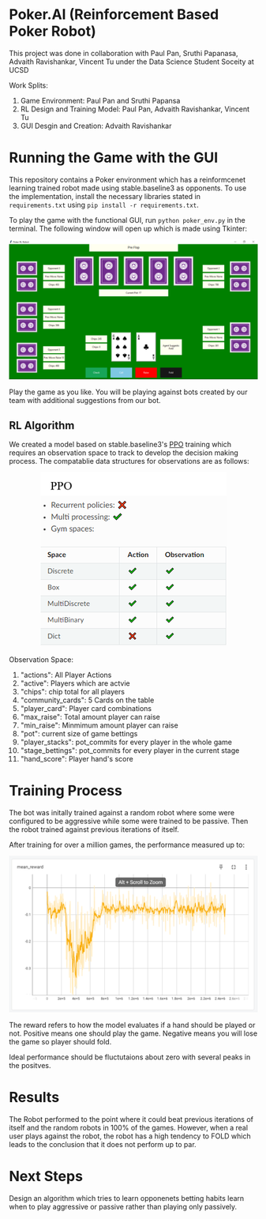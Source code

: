 # Poker.AI (Reinforcement Based Poker Robot)
This project was done in collaboration with Paul Pan, Sruthi Papanasa, Advaith Ravishankar, Vincent Tu under the Data Science Student Soceity at UCSD

Work Splits:
1. Game Environment: Paul Pan and Sruthi Papansa
2. RL Design and Training Model: Paul Pan, Advaith Ravishankar, Vincent Tu
3. GUI Desgin and Creation: Advaith Ravishankar

# Running the Game with the GUI

This repository contains a Poker environment which has a reinformcenet learning trained robot made using stable.baseline3 as opponents. To use the implementation, install the necessary libraries stated in ```requirements.txt``` using ```pip install -r requirements.txt```.

To play the game with the functional GUI, run ```python poker_env.py``` in the terminal. The following window will open up which is made using Tkinter:

<p align ="center">
  <img src="./statics/homescreen.png">
</p>

Play the game as you like. You will be playing against bots created by our team with additional suggestions from our bot.

## RL Algorithm

We created a model based on stable.baseline3's [PPO](https://stable-baselines3.readthedocs.io/en/master/modules/ppo.html) training which requires an observation space to track to develop the decision making process. The compatablie data structures for observations are as follows:

<p align ="center">
  <img src="./statics/ppo.png">
</p>

Observation Space:
1. "actions": All Player Actions
2. "active":  Players which are actvie
3. "chips":   chip total for all players
4. "community_cards": 5 Cards on the table
5. "player_card":  Player card combinations
6. "max_raise":   Total amount player can raise
7. "min_raise":   Minmimum amount player can raise
8. "pot": current size of game bettings
9. "player_stacks": pot_commits for every player in the whole game
10. "stage_bettings": pot_commits for every player in the current stage
11. "hand_score": Player hand's score

# Training Process

The bot was initally trained against a random robot where some were configured to be aggressive while some were trained to be passive. Then the robot trained against previous iterations of itself.

After training for over a million games, the performance measured up to:

<p align ="center">
  <img src="./statics/mean_reward.png">
</p>

The reward refers to how the model evaluates if a hand should be played or not. Positive means one should play the game. Negative means you will lose the game so player should fold. 

Ideal performance should be fluctutaions about zero with several peaks in the positves.

# Results

The Robot performed to the point where it could beat previous iterations of itself and the random robots in 100% of the games. However, when a real user plays against the robot, the robot has a high tendency to FOLD which leads to the conclusion that it does not perform up to par.

# Next Steps
Design an algorithm which tries to learn opponenets betting habits learn when to play aggressive or passive rather than playing only passively.
